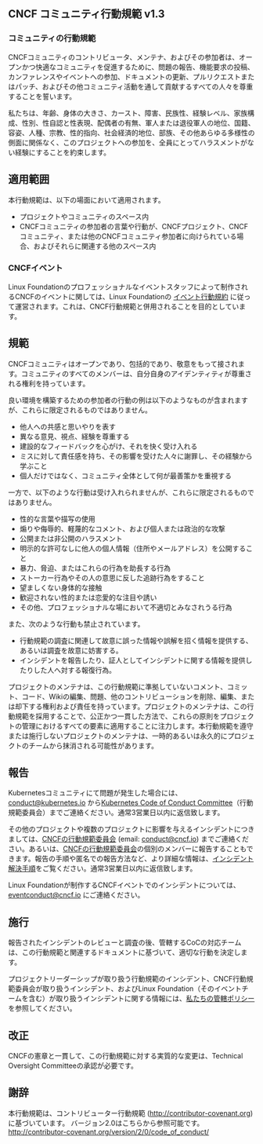 <!-- Do not edit this file directly. Get the latest from
     https://github.com/cncf/foundation/blob/main/code-of-conduct-languages/jp.md -->

CNCF コミュニティ行動規範 v1.3
------------------------------

### コミュニティの行動規範

CNCFコミュニティのコントリビュータ、メンテナ、およびその参加者は、オープンかつ快適なコミュニティを促進するために、問題の報告、機能要求の投稿、カンファレンスやイベントへの参加、ドキュメントの更新、プルリクエストまたはパッチ、およびその他コミュニティ活動を通して貢献するすべての人々を尊重することを誓います。

私たちは、年齢、身体の大きさ、カースト、障害、民族性、経験レベル、家族構成、性別、性自認と性表現、配偶者の有無、軍人または退役軍人の地位、国籍、容姿、人種、宗教、性的指向、社会経済的地位、部族、その他あらゆる多様性の側面に関係なく、このプロジェクトへの参加を、全員にとってハラスメントがない経験にすることを約束します。

## 適用範囲

本行動規範は、以下の場面において適用されます。

- プロジェクトやコミュニティのスペース内
- CNCFコミュニティの参加者の言葉や行動が、CNCFプロジェクト、CNCFコミュニティ、または他のCNCFコミュニティ参加者に向けられている場合、およびそれらに関連する他のスペース内

### CNCFイベント

Linux Foundationのプロフェッショナルなイベントスタッフによって制作されるCNCFのイベントに関しては、Linux Foundationの [イベント行動規約](https://events.linuxfoundation.org/code-of-conduct/) に従って運営されます。これは、CNCF行動規範と併用されることを目的としています。

## 規範

CNCFコミュニティはオープンであり、包括的であり、敬意をもって接されます。コミュニティのすべてのメンバーは、自分自身のアイデンティティが尊重される権利を持っています。

良い環境を構築するための参加者の行動の例は以下のようなものが含まれますが、これらに限定されるものではありません。

* 他人への共感と思いやりを表す
* 異なる意見、視点、経験を尊重する
* 建設的なフィードバックを心がけ、それを快く受け入れる
* ミスに対して責任感を持ち、その影響を受けた人々に謝罪し、その経験から学ぶこと
* 個人だけではなく、コミュニティ全体として何が最善策かを重視する

一方で、以下のような行動は受け入れられませんが、これらに限定されるものではありません。

* 性的な言葉や描写の使用
* 煽りや侮辱的、軽蔑的なコメント、および個人または政治的な攻撃
* 公開または非公開のハラスメント
* 明示的な許可なしに他人の個人情報（住所やメールアドレス）を公開すること
* 暴力、脅迫、またはこれらの行為を助長する行為
* ストーカー行為やその人の意思に反した追跡行為をすること
* 望ましくない身体的な接触
* 歓迎されない性的または恋愛的な注目や誘い
* その他、プロフェッショナルな場において不適切とみなされうる行為

また、次のような行動も禁止されています。

* 行動規範の調査に関連して故意に誤った情報や誤解を招く情報を提供する、あるいは調査を故意に妨害する。
* インシデントを報告したり、証人としてインシデントに関する情報を提供したりした人へ対する報復行為。

プロジェクトのメンテナは、この行動規範に準拠していないコメント、コミット、コード、Wikiの編集、問題、他のコントリビューションを削除、編集、または却下する権利および責任を持っています。プロジェクトのメンテナは、この行動規範を採用することで、公正かつ一貫した方法で、これらの原則をプロジェクトの管理におけるすべての要素に適用することに注力します。本行動規範を遵守または施行しないプロジェクトのメンテナは、一時的あるいは永久的にプロジェクトのチームから抹消される可能性があります。

## 報告

Kubernetesコミュニティにて問題が発生した場合には、 <conduct@kubernetes.io> から[Kubernetes Code of Conduct Committee](https://git.k8s.io/community/committee-code-of-conduct)（行動規範委員会）までご連絡ください。通常3営業日以内に返信致します。

その他のプロジェクトや複数のプロジェクトに影響を与えるインシデントにつきましては、[CNCFの行動規範委員会]((https://www.cncf.io/conduct/committee/)) (email: <conduct@cncf.io>) までご連絡ください。あるいは、[CNCFの行動規範委員会]((https://www.cncf.io/conduct/committee/))の個別のメンバーに報告することもできます。報告の手順や匿名での報告方法など、より詳細な情報は、[インシデント解決手順](https://www.cncf.io/conduct/procedures/)をご覧ください。通常3営業日以内に返信致します。

Linux Foundationが制作するCNCFイベントでのインシデントについては、<eventconduct@cncf.io> にご連絡ください。

## 施行

報告されたインシデントのレビューと調査の後、管轄するCoCの対応チームは、この行動規範と関連するドキュメントに基づいて、適切な行動を決定します。

プロジェクトリーダーシップが取り扱う行動規範のインシデント、CNCF行動規範委員会が取り扱うインシデント、およびLinux Foundation（そのイベントチームを含む）が取り扱うインシデントに関する情報には、[私たちの管轄ポリシー](https://www.cncf.io/conduct/jurisdiction/)を参照してください。

## 改正

CNCFの憲章と一貫して、この行動規範に対する実質的な変更は、Technical Oversight Committeeの承認が必要です。

## 謝辞

本行動規範は、コントリビューター行動規範 (http://contributor-covenant.org) に基づいています。 バージョン2.0はこちらから参照可能です。 http://contributor-covenant.org/version/2/0/code_of_conduct/
